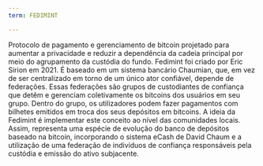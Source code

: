 ```yaml
---
term: FEDIMINT

---
```

Protocolo de pagamento e gerenciamento de bitcoin projetado para aumentar a privacidade e reduzir a dependência da cadeia principal por meio do agrupamento da custódia do fundo. Fedimint foi criado por Eric Sirion em 2021. É baseado em um sistema bancário Chaumian, que, em vez de ser centralizado em torno de um único ator confiável, depende de federações. Essas federações são grupos de custodiantes de confiança que detêm e gerenciam coletivamente os bitcoins dos usuários em seu grupo. Dentro do grupo, os utilizadores podem fazer pagamentos com bilhetes emitidos em troca dos seus depósitos em bitcoins. A ideia da Fedimint é implementar este conceito ao nível das comunidades locais. Assim, representa uma espécie de evolução do banco de depósitos baseado na bitcoin, incorporando o sistema eCash de David Chaum e a utilização de uma federação de indivíduos de confiança responsáveis pela custódia e emissão do ativo subjacente.